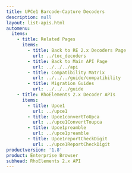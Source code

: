 ```yaml
---
title: UPCe1 Barcode-Capture Decoders
description: null
layout: list-apis.html
automenu:
  items:
    - title: Related Pages
      items:
        - title: Back to RE 2.x Decoders Page
          url: ../toc_decoders
        - title: Back to Main API Page
          url: ../../../api
        - title: Compatibility Matrix
          url: ../../../guide/compatibility
        - title: Migration Guides
          url: ../../../guide
    - title: RhoElements 2.x Decoder APIs
      items:
        - title: Upce1
          url: ../upce1
        - title: Upce1convertToUpca
          url: ../upce1ConvertToupca
        - title: Upce1preamble
          url: ../upce1preamble
        - title: Upce1reportCheckDigit
          url: ../upce1ReportCheckDigit
productversion: '1.8'
product: Enterprise Browser
subhead: RhoElements 2.x API
---
```




